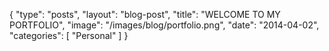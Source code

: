 {
	"type": "posts",
	"layout": "blog-post",
	"title": "WELCOME TO MY PORTFOLIO",
	"image": "/images/blog/portfolio.png",
	"date": "2014-04-02",
	"categories": [
		"Personal"
	]
}